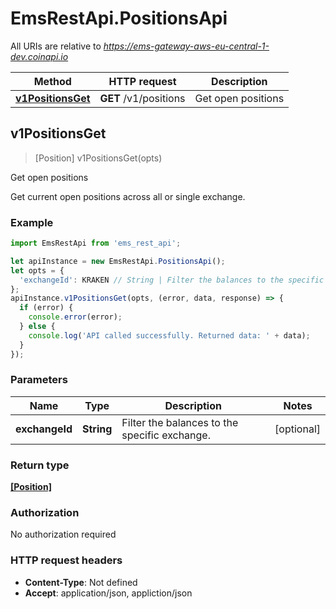 # EmsRestApi.PositionsApi

All URIs are relative to *https://ems-gateway-aws-eu-central-1-dev.coinapi.io*

Method | HTTP request | Description
------------- | ------------- | -------------
[**v1PositionsGet**](PositionsApi.md#v1PositionsGet) | **GET** /v1/positions | Get open positions



## v1PositionsGet

> [Position] v1PositionsGet(opts)

Get open positions

Get current open positions across all or single exchange.

### Example

```javascript
import EmsRestApi from 'ems_rest_api';

let apiInstance = new EmsRestApi.PositionsApi();
let opts = {
  'exchangeId': KRAKEN // String | Filter the balances to the specific exchange.
};
apiInstance.v1PositionsGet(opts, (error, data, response) => {
  if (error) {
    console.error(error);
  } else {
    console.log('API called successfully. Returned data: ' + data);
  }
});
```

### Parameters


Name | Type | Description  | Notes
------------- | ------------- | ------------- | -------------
 **exchangeId** | **String**| Filter the balances to the specific exchange. | [optional] 

### Return type

[**[Position]**](Position.md)

### Authorization

No authorization required

### HTTP request headers

- **Content-Type**: Not defined
- **Accept**: application/json, appliction/json

